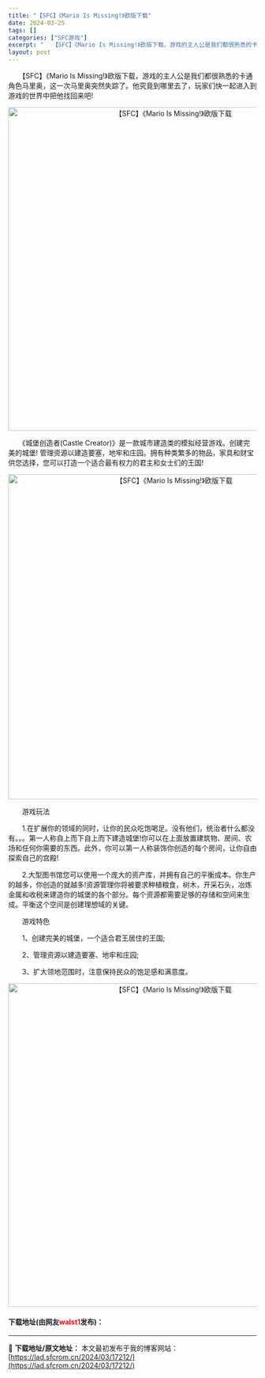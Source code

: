 ```yaml
---
title: "【SFC】《Mario Is Missing!》欧版下载"
date: 2024-03-25
tags: []
categories: ["SFC游戏"]
excerpt: "　　【SFC】《Mario Is Missing!》欧版下载，游戏的主人公是我们都很熟悉的卡通角色马里奥，这一次马里奥突然失踪了。他究竟到哪里去了，玩家们快一起进入到游戏的世界中把他找回来吧! 　　《城堡创造者(Castle Creator)》是一款城市建造类的模拟经营游戏。创建完美的城堡! 管理资&hellip;"
layout: post
---
```


 <p>　　【SFC】《Mario Is Missing!》欧版下载，游戏的主人公是我们都很熟悉的卡通角色马里奥，这一次马里奥突然失踪了。他究竟到哪里去了，玩家们快一起进入到游戏的世界中把他找回来吧!</p> <p align="center"><img align="" border="0" src="https://lad.sfcrom.cn/wp-content/uploads/2024/03/20240325_6600c0078b721.png" width="654" alt="【SFC】《Mario Is Missing!》欧版下载" /></p> <p>　　《城堡创造者(Castle Creator)》是一款城市建造类的模拟经营游戏。创建完美的城堡! 管理资源以建造要塞，地牢和庄园。拥有种类繁多的物品，家具和财宝供您选择，您可以打造一个适合最有权力的君主和女士们的王国!</p> <p align="center"><img align="" border="0" src="https://lad.sfcrom.cn/wp-content/uploads/2024/03/20240325_6600c0091f7d5.png" width="657" alt="【SFC】《Mario Is Missing!》欧版下载" /></p> <p>　　游戏玩法</p> <p>　　1.在扩展你的领域的同时，让你的民众吃饱喝足。没有他们，统治者什么都没有。。。第一人称自上而下自上而下建造城堡!你可以在上面放置建筑物、房间、农场和任何你需要的东西。此外，你可以第一人称装饰你创造的每个房间，让你自由探索自己的宫殿!</p> <p>　　2.大型图书馆您可以使用一个庞大的资产库，并拥有自己的平衡成本。你生产的越多，你创造的就越多!资源管理你将被要求种植粮食，树木，开采石头，冶炼金属和收税来建造你的城堡的各个部分。每个资源都需要足够的存储和空间来生成。平衡这个空间是创建理想域的关键。</p> <p>　　游戏特色</p> <p>　　1、创建完美的城堡，一个适合君王居住的王国;</p> <p>　　2、管理资源以建造要塞、地牢和庄园;</p> <p>　　3、扩大领地范围时，注意保持民众的饱足感和满意度。</p> <p align="center"><img align="" border="0" src="https://lad.sfcrom.cn/wp-content/uploads/2024/03/20240325_6600c00a8b6a0.png" width="654" alt="【SFC】《Mario Is Missing!》欧版下载" /></p> <p><h4>下载地址(由网友<font color="red">walst1</font>发布)：</h4></p> 

---
📖 **下载地址/原文地址：** 本文最初发布于我的博客网站：[https://lad.sfcrom.cn/2024/03/17212/](https://lad.sfcrom.cn/2024/03/17212/)
